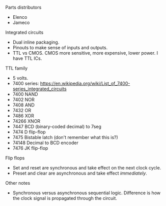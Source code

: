 Parts distributors 
- Elenco
- Jameco

Integrated circuits
- Dual inline packaging.
- Pinouts to make sense of inputs and outputs.
- TTL vs CMOS. CMOS more sensitive, more expensive, lower power. I have TTL ICs.

TTL family
- 5 volts.
- 7400 series: https://en.wikipedia.org/wiki/List_of_7400-series_integrated_circuits
- 7400 NAND
- 7402 NOR
- 7408 AND
- 7432 OR
- 7486 XOR
- 74266 XNOR
- 7447 BCD (binary-coded decimal) to 7seg
- 7474 D flip-flop
- 7475 Bistable latch (don't remember what this is?)
- 74148 Decimal to BCD encoder
- 7476 JK flip-flop

Flip flops
- Set and reset are synchronous and take effect on the next clock cycle.
- Preset and clear are asynchronous and take effect _immediately_.

Other notes
- Synchronous versus asynchronous sequential logic. Difference is how the clock signal is propagated through the circuit.
